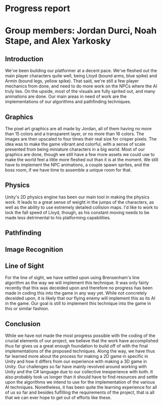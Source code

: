 # Progress report
# Group members: Jordan Durci, Noah Stape, and Alex Yarkosky

## Introduction

We've been building our platformer at a decent pace.  We've fleshed out the main player characters quite well, being Lloyd (bound arms, blue spike) and Armin (bound legs, yellow spike).  That said, we're still a few player mechanics from done, and need to do more work on the NPCs where the AI truly lies.  On the upside, most of the visuals are fully sprited out, and many animations are done.  Our main areas in need of work are the implementations of our algorithms and pathfinding techniques.

## Graphics

The pixel art graphics are all made by Jordan, all of them having no more than 15 colors and a transparent layer, or no more than 16 colors.  The images are then upscaled to four times their real size for crisper pixels.  The idea was to make the game vibrant and colorful, with a sense of scale presented from being miniature characters in a big world.  Most of our graphics are done, though we still have a few more assets we could use to make the world feel a little more fleshed out than it is at the moment.  We still have to implement the NPC animations, a couple spawn sprites, and the boss room, if we have time to assemble a unique room for that.

## Physics

Unity's 2D physics engine has been our main tool in making the physics work.  It leads to a great sense of weight in the jumps of the characters, as well as the ability to use extremely detailed collision maps.  I'd like to work to lock the fall speed of Lloyd, though, as his constant moving needs to be made less detrimental to his platforming capabilities.

## Pathfinding

## Image Recognition

## Line of Sight

For the line of sight, we have settled upon using Brensenham's line algorithm as the way we will implement this technique. It was only fairly recently that this was deceided upon and therefore no progress has been made in coding this into the game in any way yet. While not concretely deceided upon, it is likely that our flying enemy will implement this as its AI in the game. Our goal is still to implement this technique into the game in this or similar fashion.

## Conclusion

While we have not made the most progress possible with the coding of the crucial elements of our project, we believe that the work have accomplished thus far gives us a great enough foundation to build off of with the final implementations of the proposed techniques. Along the way, we have thus far learned more about the process for making a 2D game in specific in Unity and how it differs from our experience with making a 3D game in Unity. Our challenges so far have mainly revolved around working with Unity and the C# language due to our collective inexperience with both. It also probably took us longer than it should have to find resources and settle upon the algorithms we intend to use for the implementation of the various AI techniques. Nonetheless, it has been quite the learning experience for all of us so far and besides fulfilling the requirements of the project, that is all that we can ever hope to get out of efforts like these.
